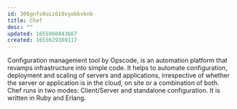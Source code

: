 ```yaml
---
id: 306gnfs0uii610vyobkxknb
title: Chef
desc: ""
updated: 1655980443667
created: 1655629389117
---
```


Configuration management tool by Opscode, is an automation platform that revamps infrastructure into simple code. It helps to automate configuration, deployment and scaling of servers and applications, irrespective of whether the server or application is in the cloud, on site or a combination of both. Chef runs in two modes: Client/Server and standalone configuration. It is written in Ruby and Erlang.

